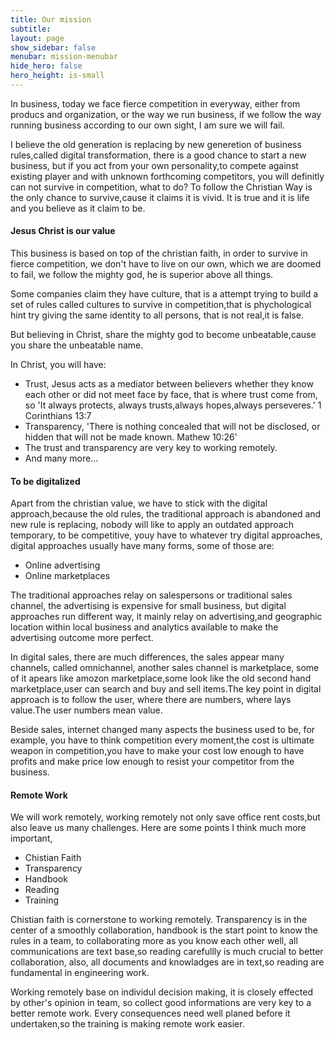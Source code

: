 ```yaml
---
title: Our mission
subtitle: 
layout: page
show_sidebar: false
menubar: mission-menubar
hide_hero: false
hero_height: is-small
---
```


In business, today we face fierce competition in everyway, either from producs and organization, or the way we run business, if we follow the way running business according to our own sight, I am sure we will fail.

I believe the old generation is replacing by new generetion of business rules,called digital transformation, there is a good chance to start a new business, but if you act from your own personality,to compete against existing player and with unknown forthcoming competitors, you will definitly can not survive in competition, what to do? To follow the Christian Way is the only chance to survive,cause it claims it is vivid. It is true and it is life and you believe as it claim to be.  

#### Jesus Christ is our value

This business is based on top of the christian faith, in order to survive in fierce competition, we don't have to live on our own, which we are doomed to fail, we follow the mighty god, he is superior above all things.

Some companies claim they have culture, that is a attempt trying to build a set of rules called cultures to survive in competition,that is phychological hint try giving the same identity to all persons, that is not real,it is false.

But believing in Christ, share the mighty god to become unbeatable,cause you share the unbeatable name.

In Christ, you will have:

- Trust, Jesus acts as a mediator between believers whether they know each other or did not meet face by face, that is where trust come from, so 'It always protects, always trusts,always hopes,always perseveres.' 1 Corinthians 13:7
- Transparency, 'There is nothing concealed that will not be disclosed, or hidden that will not be made known. Mathew 10:26'
- The trust and transparency are very key to working remotely.
- And many more... 

#### To be digitalized

Apart from the christian value, we have to stick with the digital approach,because the old rules, the traditional approach is abandoned and new rule is replacing, nobody will like to apply an outdated approach temporary, to be competitive, youy have to whatever try digital approaches, digital approaches usually have many forms, some of those are:

- Online advertising
- Online marketplaces

The traditional approaches relay on salespersons or traditional sales channel, the advertising is expensive for small business, but digital approaches run different way, it mainly relay on advertising,and geographic location within local business and analytics available to make the advertising outcome more perfect.

In digital sales, there are much differences, the sales appear many channels, called omnichannel, another sales channel is marketplace, some of it apears like amozon marketplace,some look like the old second hand marketplace,user can search and buy and sell items.The key point in digital approach is to follow the user, where there are numbers, where lays value.The user numbers mean value.

Beside sales, internet changed many aspects the business used to be, for example, you have to think competition every moment,the cost is ultimate weapon in competition,you have to make your cost low enough to have profits and make price low enough to resist your competitor from the business. 

#### Remote Work

We will work remotely, working remotely not only save office rent costs,but also leave us many challenges. Here are some points I think much more important,

- Chistian Faith
- Transparency 
- Handbook
- Reading
- Training

Chistian faith is cornerstone to working remotely. Transparency is in the center of a smoothly collaboration, handbook is the start point to know the rules in a team, to collaborating more as you know each other well, all communications are text base,so reading carefullly is much crucial to better collaboration, also, all documents and knowladges are in text,so reading are fundamental in engineering work.

Working remotely base on individul decision making, it is closely effected by other's opinion in team, so collect good informations are very key to a better remote work. Every consequences need well planed before it undertaken,so the training is making remote work easier. 
